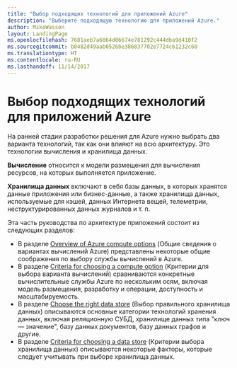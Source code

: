 ```yaml
---
title: "Выбор подходящих технологий для приложений Azure"
description: "Выберите подходящую технологию для приложений Azure."
author: MikeWasson
layout: LandingPage
ms.openlocfilehash: 7681aeb7a6064d06674e781292c444dba9d410f2
ms.sourcegitcommit: b0482d49aab0526be386837702e7724c61232c60
ms.translationtype: HT
ms.contentlocale: ru-RU
ms.lasthandoff: 11/14/2017
---
```

# <a name="choose-the-right-technologies-for-azure-applications"></a>Выбор подходящих технологий для приложений Azure

На ранней стадии разработки решения для Azure нужно выбрать два варианта технологий, так как они влияют на всю архитектуру. Это технологии вычисления и хранилища данных. 

**Вычисление** относится к модели размещения для вычисления ресурсов, на которых выполняется приложение. 

**Хранилища данных** включают в себя базы данных, в которых хранятся данные приложения или бизнес-данные, а также хранилища данных, используемые для кэшей, данных Интернета вещей, телеметрии, неструктурированных данных журналов и т. п.

Эта часть руководства по архитектуре приложений состоит из следующих разделов:

- В разделе [Overview of Azure compute options](./compute-overview.md) (Общие сведения о вариантах вычислений Azure) представлены некоторые общие соображения по выбору службы вычислений в Azure.
- В разделе [Criteria for choosing a compute option](./compute-comparison.md) (Критерии для выбора варианта вычислений) сравниваются конкретные вычислительные службы Azure по нескольким осям, включая модель размещения, разработку и операции, доступность и масштабируемость.
- В разделе [Choose the right data store](./data-store-overview.md) (Выбор правильного хранилища данных) описываются основные категории технологий хранения данных, включая реляционную СУБД, хранилище данных типа "ключ — значение", базу данных документов, базу данных графов и другие. 
- В разделе [Criteria for choosing a data store](./data-store-comparison.md) (Критерии выбора хранилища данных) описываются некоторые факторы, которые следует учитывать при выборе хранилища данных.


